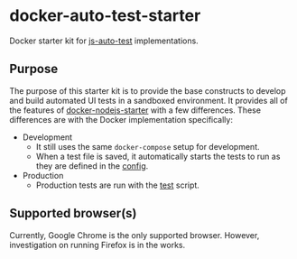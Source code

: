 # docker-auto-test-starter
Docker starter kit for [js-auto-test](https://www.npmjs.com/package/js-auto-test) implementations.

## Purpose
The purpose of this starter kit is to provide the base constructs to develop and build automated UI tests in a sandboxed environment. It provides all of the features of [docker-nodejs-starter](https://github.com/aeilers/docker-nodejs-starter) with a few differences. These differences are with the Docker implementation specifically:
- Development
  - It still uses the same `docker-compose` setup for development.
  - When a test file is saved, it automatically starts the tests to run as they are defined in the [config](./conf/config.js).
- Production
  - Production tests are run with the [test](./bin/test) script.

## Supported browser(s)
Currently, Google Chrome is the only supported browser. However, investigation on running Firefox is in the works.
